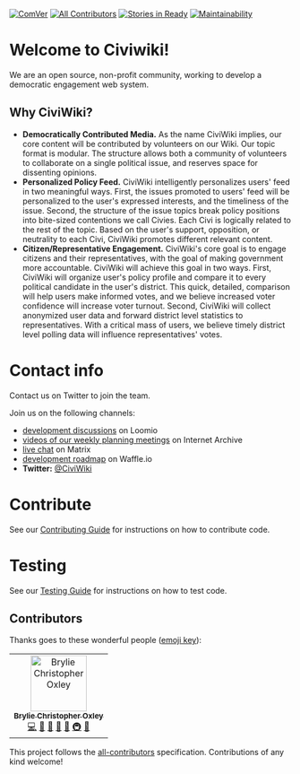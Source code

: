 [![ComVer](https://img.shields.io/badge/ComVer-compliant-brightgreen.svg)](https://github.com/staltz/comver)
[![All Contributors](https://img.shields.io/badge/all_contributors-1-orange.svg?style=flat-square)](#contributors)
[![Stories in Ready](https://badge.waffle.io/CiviWiki/OpenCiviWiki.png?label=next%20up&title=next%20tasks)](https://waffle.io/CiviWiki/OpenCiviWiki?utm_source=badge)
[![Maintainability](https://api.codeclimate.com/v1/badges/5241b4275cc2dffe90f2/maintainability)](https://codeclimate.com/github/CiviWiki/OpenCiviWiki/maintainability)

# Welcome to Civiwiki!

We are an open source, non-profit community, working to develop a democratic engagement web system.

## Why CiviWiki?

* **Democratically Contributed Media.** As the name CiviWiki implies, our core content will be contributed by volunteers on our Wiki. Our topic format is modular. The structure allows both a community of volunteers to collaborate on a single political issue, and reserves space for dissenting opinions.
* **Personalized Policy Feed.** CiviWiki intelligently personalizes users' feed in two meaningful ways. First, the issues promoted to users' feed will be personalized to the user's expressed interests, and the timeliness of the issue. Second, the structure of the issue topics break policy positions into bite-sized contentions we call Civies. Each Civi is logically related to the rest of the topic. Based on the user's support, opposition, or neutrality to each Civi, CiviWiki promotes different relevant content.
* **Citizen/Representative Engagement.** CiviWiki's core goal is to engage citizens and their representatives, with the goal of making government more accountable. CiviWiki will achieve this goal in two ways. First, CiviWiki will organize user's policy profile and compare it to every political candidate in the user's district. This quick, detailed, comparison will help users make informed votes, and we believe increased voter confidence will increase voter turnout. Second, CiviWiki will collect anonymized user data and forward district level statistics to representatives. With a critical mass of users, we believe timely district level polling data will influence representatives' votes.

# Contact info
Contact us on Twitter to join the team.

Join us on the following channels:
- [development discussions](https://www.loomio.org/g/ET40tXUC/openciviwiki) on Loomio
- [videos of our weekly planning meetings](https://archive.org/search.php?query=subject%3A%22CiviWiki%22&sort=-date) on Internet Archive
- [live chat](https://riot.im/app/#/room/#CiviWiki:matrix.org) on Matrix
- [development roadmap](https://waffle.io/CiviWiki/OpenCiviWiki) on Waffle.io
- **Twitter:** [@CiviWiki](https://twitter.com/civiwiki)

# Contribute
See our [Contributing Guide](readmes/CONTRIBUTING.md) for instructions on how to contribute code.

# Testing
See our [Testing Guide](readmes/testing.md) for instructions on how to test code.

## Contributors

Thanks goes to these wonderful people ([emoji key](https://allcontributors.org/docs/en/emoji-key)):

<!-- ALL-CONTRIBUTORS-LIST:START - Do not remove or modify this section -->
<!-- prettier-ignore -->
<table><tr><td align="center"><a href="https://bryliechristopheroxley.info"><img src="https://avatars1.githubusercontent.com/u/17307?v=4" width="100px;" alt="Brylie Christopher Oxley"/><br /><sub><b>Brylie Christopher Oxley</b></sub></a><br /><a href="https://github.com/CiviWiki/OpenCiviWiki/commits?author=brylie" title="Code">💻</a> <a href="https://github.com/CiviWiki/OpenCiviWiki/issues?q=author%3Abrylie" title="Bug reports">🐛</a> <a href="#projectManagement-brylie" title="Project Management">📆</a> <a href="#review-brylie" title="Reviewed Pull Requests">👀</a> <a href="https://github.com/CiviWiki/OpenCiviWiki/commits?author=brylie" title="Documentation">📖</a> <a href="#infra-brylie" title="Infrastructure (Hosting, Build-Tools, etc)">🚇</a> <a href="#maintenance-brylie" title="Maintenance">🚧</a></td></tr></table>

<!-- ALL-CONTRIBUTORS-LIST:END -->

This project follows the [all-contributors](https://github.com/all-contributors/all-contributors) specification. Contributions of any kind welcome!